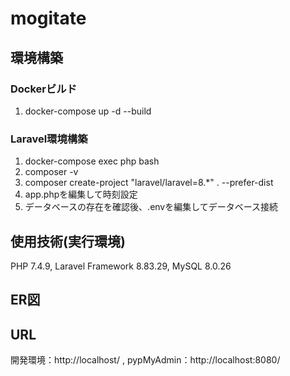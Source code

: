# mogitate
## 環境構築
### Dockerビルド
1. docker-compose up -d --build
### Laravel環境構築
1. docker-compose exec php bash
2. composer -v
3. composer create-project "laravel/laravel=8.*" . --prefer-dist
4. app.phpを編集して時刻設定
5. データベースの存在を確認後、.envを編集してデータベース接続
## 使用技術(実行環境)
PHP 7.4.9,
Laravel Framework 8.83.29,
MySQL 8.0.26
## ER図


## URL
開発環境：http://localhost/ ,
pypMyAdmin：http://localhost:8080/
